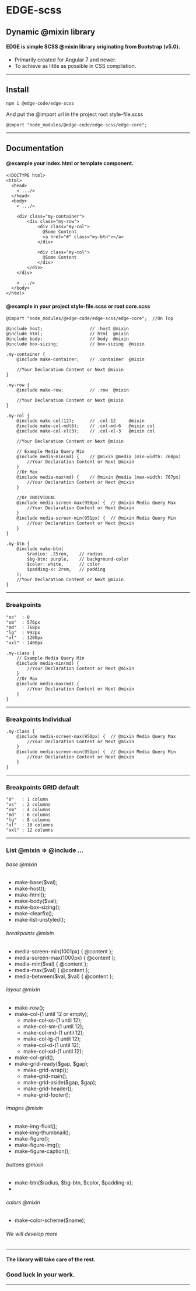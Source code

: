 # EDGE-scss
## Dynamic @mixin library
#### EDGE is simple SCSS @mixin library originating from Bootstrap (v5.0).
- Primarily created for Angular 7 and newer. 
- To achieve as little as possible in CSS compilation.
---
## Install

    npm i @edge-code/edge-scss

And put the @import url in the project root style-file.scss

    @import "node_modules/@edge-code/edge-scss/edge-core";

---
## Documentation
#### @example your index.html or template component.

    <!DOCTYPE html>
    <html>
      <head>
        < .../>
      </head>
      <body>
        < .../>

        <div class="my-container">
            <div class="my-row">
                <div class="my-col">
                  @Some Content
                  <a href="#" class="my-btn"></a>
                </div>

                <div class="my-col">
                  @Some Content
                </div>
            </div>
        </div>

        < .../>
      </body>
    </html>

#### @example in your project style-file.scss or root core.scss

    @import "node_modules/@edge-code/edge-scss/edge-core";  //On Top

    @include host;                  // :host @mixin
    @include html;                  // html  @mixin
    @include body;                  // body  @mixin
    @include box-sizing;            // box-sizing  @mixin

    .my-container {
        @include make-container;    // .container  @mixin

        //Your Declaration Content or Next @mixin
    }

    .my-row {
        @include make-row;          // .row  @mixin

        //Your Declaration Content or Next @mixin
    }
    
    .my-col {
        @include make-col(12);      // .col-12     @mixin
        @include make-col-md(6);    // .col-md-6   @mixin col 
        @include make-col-xl(3);    // .col-xl-3   @mixin col

        //Your Declaration Content or Next @mixin

        // Example Media Query Min
        @include media-min(md) {    // @mixin @media (min-width: 768px)
            //Your Declaration Content or Next @mixin
        }
        //Or Max
        @include media-max(md) {    // @mixin @media (max-width: 767px)
            //Your Declaration Content or Next @mixin
        }

        //Or INDIVIDUAL
        @include media-screen-max(950px) {  // @mixin Media Query Max
            //Your Declaration Content or Next @mixin
        }
        @include media-screen-min(951px) {  // @mixin Media Query Min
            //Your Declaration Content or Next @mixin
        }
    }

    .my-btn {
        @include make-btn(
            $radius: .25rem,    // radius
            $bg-btn: purple,    // background-color
            $color: white,      // color
            $padding-x: 2rem,   // padding
        );
        //Your Declaration Content or Next @mixin
    }

---
### Breakpoints

    "xs"  : 0
    "sm"  : 576px
    "md"  : 768px
    "lg"  : 992px
    "xl"  : 1200px
    "xxl" : 1400px

    .my-class {
        // Example Media Query Min
        @include media-min(md) { 
            //Your Declaration Content or Next @mixin
        }
        //Or Max
        @include media-max(md) { 
            //Your Declaration Content or Next @mixin
        }
    }

---
### Breakpoints Individual

    .my-class {
        @include media-screen-max(950px) {  // @mixin Media Query Max
            //Your Declaration Content or Next @mixin
        }
        @include media-screen-min(951px) {  // @mixin Media Query Min
            //Your Declaration Content or Next @mixin
        }
    }

---
### Breakpoints GRID default

    "0"   : 1 column
    "xs"  : 2 columns
    "sm"  : 4 columns
    "md"  : 6 columns
    "lg"  : 8 columns
    "xl"  : 10 columns
    "xxl" : 12 columns

---
### List @mixin => @include ...
###### base @mixin
- make-base($val);
- make-host();
- make-html();
- make-body($val);
- make-box-sizing();
- make-clearfix();
- make-list-unstyled();

###### breakpoints @mixin
- media-screen-min(1001px) { @content };
- media-screen-max(1000px) { @content };
- media-min($val) { @content };
- media-max($val) { @content };
- media-between($val, $val) { @content };

###### layout @mixin
- make-row();
- make-col-(1 until 12 or empty);
  - make-col-xs-(1 until 12);
  - make-col-sm-(1 until 12);
  - make-col-md-(1 until 12);
  - make-col-lg-(1 until 12);
  - make-col-xl-(1 until 12);
  - make-col-xxl-(1 until 12);
- make-col-grid();
- make-grid-ready($gap, $gap);
  - make-grid-wrap();
  - make-grid-main();
  - make-grid-aside($gap, $gap);
  - make-grid-header();
  - make-grid-footer();

###### images @mixin
- make-img-fluid();
- make-img-thumbnail();
- make-figure();
- make-figure-img();
- make-figure-caption();

###### buttons @mixin
- make-btn($radius, $bg-btn, $color, $padding-x);
- 

###### colors @mixin
- make-color-scheme($name);

###### We will develop more

---
#### The library will take care of the rest.
### Good luck in your work.

---
